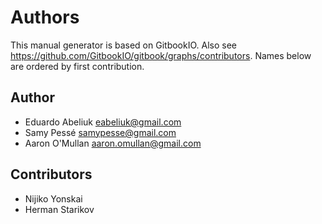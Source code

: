 Authors
=======

This manual generator is based on GitbookIO.
Also see https://github.com/GitbookIO/gitbook/graphs/contributors.
Names below are ordered by first contribution.

Author
------

- Eduardo Abeliuk <eabeliuk@gmail.com>
- Samy Pessé <samypesse@gmail.com>
- Aaron O'Mullan <aaron.omullan@gmail.com>


Contributors
------------

- Nijiko Yonskai
- Herman Starikov
